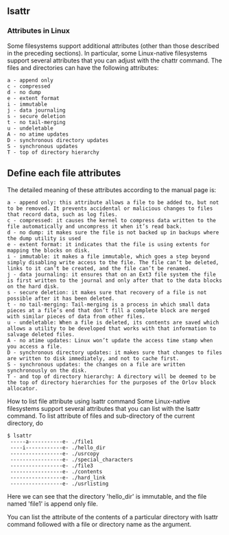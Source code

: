 ## lsattr

### Attributes in Linux
Some filesystems support additional attributes (other than those described in the preceding sections). In particular, some Linux-native filesystems support several attributes that you can adjust with the chattr command. The files and directories can have the following attributes:


```
a - append only
c - compressed
d - no dump
e - extent format
i - immutable
j - data journaling
s - secure deletion
t - no tail-merging
u - undeletable
A - no atime updates
D - synchronous directory updates
S - synchronous updates
T - top of directory hierarchy
```

## Define each file attributes
The detailed meaning of these attributes according to the manual page is:


```
a - append only: this attribute allows a file to be added to, but not to be removed. It prevents accidental or malicious changes to files that record data, such as log files.
c - compressed: it causes the kernel to compress data written to the file automatically and uncompress it when it’s read back.
d - no dump: it makes sure the file is not backed up in backups where the dump utility is used
e - extent format: it indicates that the file is using extents for mapping the blocks on disk.
i - immutable: it makes a file immutable, which goes a step beyond simply disabling write access to the file. The file can’t be deleted, links to it can’t be created, and the file can’t be renamed.
j - data journaling: it ensures that on an Ext3 file system the file is first written to the journal and only after that to the data blocks on the hard disk.
s - secure deletion: it makes sure that recovery of a file is not possible after it has been deleted.
t - no tail-merging: Tail-merging is a process in which small data pieces at a file’s end that don’t fill a complete block are merged with similar pieces of data from other files.
u - undeletable: When a file is deleted, its contents are saved which allows a utility to be developed that works with that information to salvage deleted files.
A - no atime updates: Linux won’t update the access time stamp when you access a file.
D - synchronous directory updates: it makes sure that changes to files are written to disk immediately, and not to cache first.
S - synchronous updates: the changes on a file are written synchronously on the disk.
T - and top of directory hierarchy: A directory will be deemed to be the top of directory hierarchies for the purposes of the Orlov block allocator.
```

How to list file attribute using lsattr command
Some Linux-native filesystems support several attributes that you can list with the lsattr command. To list attribute of files and sub-directory of the current directory, do
```
$ lsattr
 -----a-----------e- ./file1
 ----i------------e- ./hello_dir
 -----------------e- ./usrcopy
 -----------------e- ./special_characters
 -----------------e- ./file3
 -----------------e- ./contents
 -----------------e- ./hard_link
 -----------------e- ./usrlisting
```
Here we can see that the directory 'hello_dir' is immutable, and the file named 'file1' is append only file.

You can list the attribute of the contents of a particular directory with lsattr command followed with a file or directory name as the argument.
